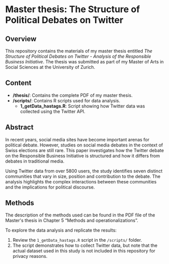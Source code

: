 # Master thesis: The Structure of Political Debates on Twitter

## Overview
This repository contains the materials of my master thesis entitled *The Structure of Political Debates on Twitter - Analysis of the Responsible Business Initiative*. The thesis was submitted as part of my Master of Arts in Social Sciences at the University of Zurich.

## Content
- **/thesis/**: Contains the complete PDF of my master thesis.
- **/scripts/**: Contains R scripts used for data analysis.
  - **1_getData_hastags.R**: Script showing how Twitter data was collected using the Twitter API.

## Abstract
In recent years, social media sites have become important arenas for political debate. However, studies on social media debates in the context of Swiss elections are still rare. This paper investigates how the Twitter debate on the Responsible Business Initiative is structured and how it differs from debates in traditional media.

Using Twitter data from over 5800 users, the study identifies seven distinct communities that vary in size, position and contribution to the debate. The analysis highlights the complex interactions between these communities and the implications for political discourse.

## Methods
The description of the methods used can be found in the PDF file of the Master's thesis in Chapter 5 “Methods and operationalizations”. 

To explore the data analysis and replicate the results:
1. Review the `1_getData_hastags.R` script in the `/scripts/` folder.
2. The script demonstrates how to collect Twitter data, but note that the actual dataset used in this study is not included in this repository for privacy reasons.
